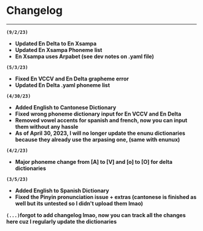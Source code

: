# Changelog
---
**`(9/2/23)`**
- **Updated En Delta to En Xsampa**
- **Updated En Xsampa Phoneme list**
- **En Xsampa uses Arpabet (see dev notes on .yaml file)**
  
**`(5/3/23)`**
- **Fixed En VCCV and En Delta grapheme error**
- **Updated En Delta .yaml phoneme list**

**`(4/30/23)`**
- **Added English to Cantonese Dictionary**
- **Fixed wrong phoneme dictionary input for En VCCV and En Delta**
- **Removed vowel accents for spanish and french, now you can input them without any hassle**
- **As of April 30, 2023, I will no longer update the enunu dictionaries because they already use the arpasing one, (same with enunux)**

**`(4/2/23)`**
- **Major phoneme change from [A] to [V] and [o] to [O] for delta dictionaries**

**`(3/5/23)`**
- **Added English to Spanish Dictionary**
- **Fixed the Pinyin pronunciation issue + extras (cantonese is finished as well but its untested so I didn't upload them lmao)**

**`(...)`forgot to add changelog lmao, now you can track all the changes here cuz I regularly update the dictionaries**
